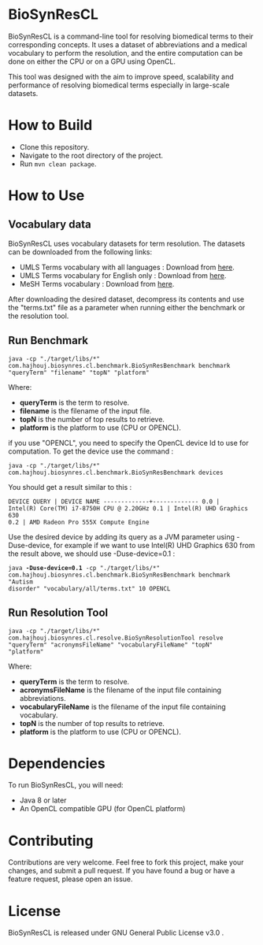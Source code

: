 # BioSynResCL

BioSynResCL is a command-line tool for resolving biomedical terms to their corresponding concepts. It uses a dataset of abbreviations and a medical vocabulary to perform the resolution, and the entire computation can be done on either the CPU or on a GPU using OpenCL.

This tool was designed with the aim to improve speed, scalability and performance of resolving biomedical terms especially in large-scale datasets.

# How to Build

* Clone this repository.
* Navigate to the root directory of the project.
* Run <code>mvn clean package</code>.

# How to Use
## Vocabulary data

BioSynResCL uses vocabulary datasets for term resolution. The datasets can be downloaded from the following links:

* UMLS Terms vocabulary with all languages : Download from [here](http://89.40.6.5/all.zip).
* UMLS Terms vocabulary for English only : Download from [here](http://89.40.6.5/eng.zip).
* MeSH Terms vocabulary : Download from [here](http://89.40.6.5/msh.zip).

After downloading the desired dataset, decompress its contents and use the "terms.txt" file as a parameter when running either the benchmark or the resolution tool.

## Run Benchmark

<code>java -cp "./target/libs/*" com.hajhouj.biosynres.cl.benchmark.BioSynResBenchmark benchmark "queryTerm" "filename" "topN" "platform"</code>

Where:

* **queryTerm** is the term to resolve.
* **filename** is the filename of the input file.
* **topN** is the number of top results to retrieve.
* **platform** is the platform to use (CPU or OPENCL).

if you use "OPENCL", you need to specify the OpenCL device Id to use for computation. To get the device use the command :

<code>java -cp "./target/libs/*" com.hajhouj.biosynres.cl.benchmark.BioSynResBenchmark devices</code>

You should get a result similar to this :

<code>DEVICE QUERY | DEVICE NAME
-------------+-------------
0.0        | Intel(R) Core(TM) i7-8750H CPU @ 2.20GHz
0.1        | Intel(R) UHD Graphics 630
0.2        | AMD Radeon Pro 555X Compute Engine
</code>

Use the desired device by adding its query as a JVM parameter using -Duse-device, for example if we want to use Intel(R) UHD Graphics 630 from the result above, we should use -Duse-device=0.1 :

<code>java **-Duse-device=0.1** -cp "./target/libs/*" com.hajhouj.biosynres.cl.benchmark.BioSynResBenchmark benchmark "Autism disorder" "vocabulary/all/terms.txt" 10 OPENCL</code>

## Run Resolution Tool

<code>java -cp "./target/libs/*" com.hajhouj.biosynres.cl.resolve.BioSynResolutionTool resolve "queryTerm" "acronymsFileName" "vocabularyFileName" "topN" "platform"</code>

Where:

* **queryTerm** is the term to resolve.
* **acronymsFileName** is the filename of the input file containing abbreviations.
* **vocabularyFileName** is the filename of the input file containing vocabulary.
* **topN** is the number of top results to retrieve.
* **platform** is the platform to use (CPU or OPENCL).

# Dependencies

To run BioSynResCL, you will need:

* Java 8 or later
* An OpenCL compatible GPU (for OpenCL platform)



# Contributing

Contributions are very welcome. Feel free to fork this project, make your changes, and submit a pull request. If you have found a bug or have a feature request, please open an issue.

# License

BioSynResCL is released under GNU General Public License v3.0 .

